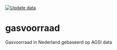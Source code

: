 [![Update data](https://github.com/stefsmeets/gasvoorraad/actions/workflows/update_data.yaml/badge.svg)](https://github.com/stefsmeets/gasvoorraad/actions/workflows/update_data.yaml)

# gasvoorraad

Gasvoorraad in Nederland gebaseerd op AGSI data
